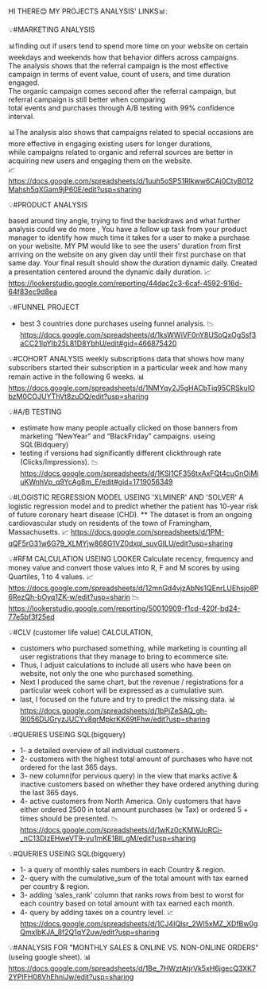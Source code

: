 HI THERE😊 MY PROJECTS ANALYSIS' LINKS📊:

💡#MARKETING ANALYSIS

📊finding out if users tend to spend more time on your website on certain weekdays and weekends how that behavior differs across campaigns.										
The analysis shows that the referral campaign is the most effective campaign in terms of event value, count of users, and time duration engaged.										
The organic campaign comes second after the referral campaign, but referral campaign is still better when comparing										
total events and purchases through A/B testing with 99% confidence interval.										
										
📊The analysis also shows that campaigns related to special occasions are more effective in engaging existing users for longer durations,										
while campaigns related to organic and referral sources are better in acquiring new users and engaging them on the website.										
📈 https://docs.google.com/spreadsheets/d/1uuh5oSP51Rlkww6CAj0CtyB012Mahsh5qXGam9jP60E/edit?usp=sharing

💡#PRODUCT ANALYSIS 

  based around tiny angle, trying to find the backdraws and what further analysis could we do more ,
  You have a follow up task from your product manager to identify how much time it takes for a user to make a purchase on your website.
  MY PM would like to see the users' duration from first arriving on the website on any given day until their first purchase on that same day. Your final result should show the duration dynamic daily.
  Created a presentation centered around the dynamic daily duration.
📈 https://lookerstudio.google.com/reporting/44dac2c3-6caf-4592-916d-64f83ec9d8ea

💡#FUNNEL PROJECT
* best 3 countries done purchases useing funnel analysis.
📉 https://docs.google.com/spreadsheets/d/1ksWWiVF0nY8USoQxOgSsf3aCC21lpYIb25L81D8YbhU/edit#gid=466875420

💡#COHORT ANALYSIS
  weekly subscriptions data that shows how many subscribers started their subscription in a particular week and how many remain active in the following 6 weeks.
 📊 https://docs.google.com/spreadsheets/d/1NMYqy2J5gHACbTiq95CRSkuIObzM0COJUYThVt8zuDQ/edit?usp=sharing

💡#A/B TESTING
  * estimate how many people actually clicked on those banners from marketing “NewYear” and “BlackFriday” campaigns. useing SQL(Bidquery)
  * testing if versions had significantly different clickthrough rate (Clicks/Impressions). 
 📉 https://docs.google.com/spreadsheets/d/1KSI1CF356txAxFQt4cuGnOiMiuKWnhVp_q9YcAg8m_E/edit#gid=1719056349

💡#LOGISTIC REGRESSION MODEL USEING 'XLMINER' AND 'SOLVER'
  A logistic regression model and to predict whether the patient has 10-year risk of future coronary heart disease (CHD).
  **  The dataset is from an ongoing cardiovascular study on residents of the town of Framingham, Massachusetts. 
📈 https://docs.google.com/spreadsheets/d/1PM-qQF5rG31w6G79_XLMYjw868G1VZ0dxql_suvGILU/edit?usp=sharing


💡#RFM CALCULATION USEING LOOKER
  Calculate recency, frequency and money value and convert those values into R, F and M scores by using Quartiles, 1 to 4 values.
 📈 https://docs.google.com/spreadsheets/d/12mnGd4vjzAbNs1QEnrLUEhsjo8P6RezQh-bOyq1ZK-w/edit?usp=sharin
 📉 https://lookerstudio.google.com/reporting/50010909-f1cd-420f-bd24-77e5bf3f25ed
 
💡#CLV (customer life value) CALCULATION,
   * customers who purchased something, while marketing is counting all user registrations that they manage to bring to  ecommerce site. 
   * Thus, I adjust calculations to include all users who have been on  website, not only the one who purchased something.
   * Next I produced the same chart, but the revenue / registrations for a particular week cohort will be expressed as a cumulative sum.
   * last, I focused on the future and try to predict the missing data. 
      📊 https://docs.google.com/spreadsheets/d/1bPjZeSAQ_gh-9I056DUGryzJUCYv8qrMpkrKK69tFhw/edit?usp=sharing

💡#QUERIES USEING SQL(bigquery)

 * 1- a detailed overview of all individual customers .
 * 2- customers with the highest total amount of purchases who have not ordered for the last 365 days.
 * 3- new column(for pervious query) in the view that marks active & inactive customers based on whether they have ordered anything during the last 365 days.
 * 4- active customers from North America. Only customers that have either ordered 2500 in total amount purchases (w Tax) or ordered 5 + times should be presented. 
 📉 https://docs.google.com/spreadsheets/d/1wKz0cKMWJoRCi-_nC13DlzEHweVT9-vu1mKE1BIl_gM/edit?usp=sharing
 
💡#QUERIES USEING SQL(bigquery)

 * 1- a query of monthly sales numbers in each Country & region.
 * 2- query with the cumulative_sum of the total amount with tax earned per country & region.
 * 3- adding ‘sales_rank’ column that ranks rows from best to worst for each country based on total amount with tax earned each month.
 * 4- query by adding taxes on a country level.
📈 https://docs.google.com/spreadsheets/d/1CJ4IQIsr_2WI5xMZ_XDfBw0gQmxIbKJA_8f2Q1qY2uw/edit?usp=sharing

💡#ANALYSIS FOR "MONTHLY SALES & ONLINE VS. NON-ONLINE ORDERS" (useing google sheet).
  📊 https://docs.google.com/spreadsheets/d/1Be_7HWztAtjrVk5xH6jgecQ3XK72YPIFH08VhEhniJw/edit?usp=sharing






